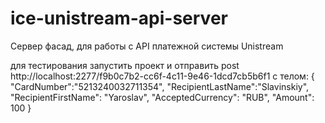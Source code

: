 # ice-unistream-api-server
Сервер фасад, для работы с API платежной системы Unistream


для тестирования
запустить проект и отправить
post http://localhost:2277/f9b0c7b2-cc6f-4c11-9e46-1dcd7cb5b6f1
с телом:
{
"CardNumber":"5213240032711354",
"RecipientLastName":"Slavinskiy",
"RecipientFirstName": "Yaroslav",
"AcceptedCurrency": "RUB",
"Amount": 100
}